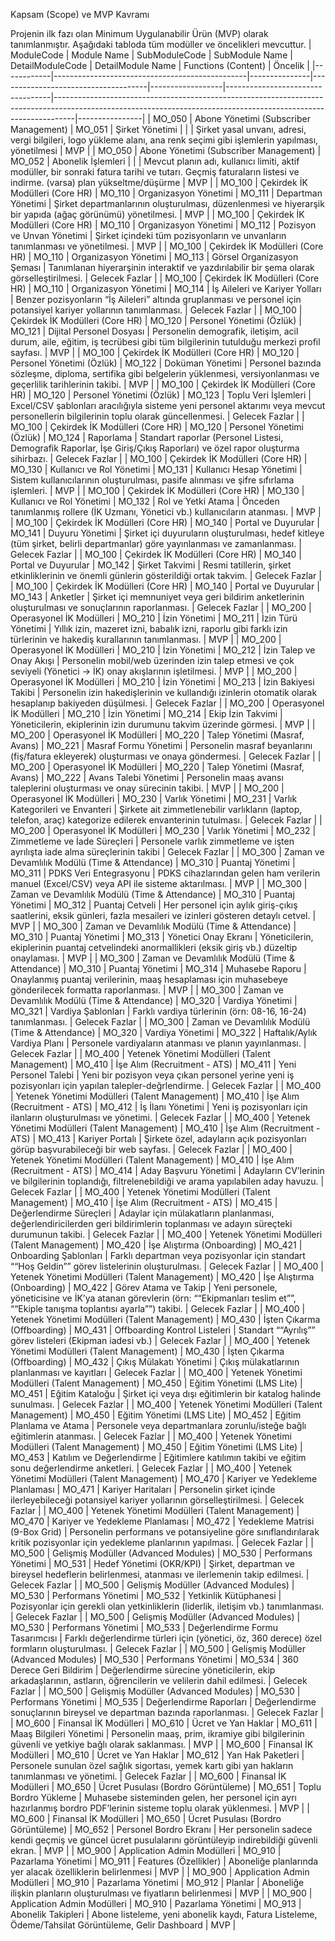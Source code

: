 Kapsam (Scope) ve MVP Kavramı

Projenin ilk fazı olan Minimum Uygulanabilir Ürün (MVP) olarak tanımlanmıştır. Aşağıdaki tabloda tüm modüller ve öncelikleri mevcuttur.
| ModuleCode | Module Name                                    | SubModuleCode | SubModule Name                      | DetailModuleCode | DetailModule Name                | Functions (Content)                                                                                                                                             | Öncelik        |
|------------|------------------------------------------------|---------------|-------------------------------------|------------------|----------------------------------|-----------------------------------------------------------------------------------------------------------------------------------------------------------------|----------------|
| MO_050     | Abone Yönetimi (Subscriber Management)         | MO_051        | Şirket Yönetimi                     |                  |                                  | Şirket yasal unvanı, adresi, vergi bilgileri, logo yükleme alanı, ana renk seçimi gibi işlemlerin yapılması, yönetilmesi                                        | MVP            |
| MO_050     | Abone Yönetimi (Subscriber Management)         | MO_052        | Abonelik İşlemleri                  |                  |                                  | Mevcut planın adı, kullanıcı limiti, aktif modüller, bir sonraki fatura tarihi ve tutarı. Geçmiş faturaların listesi ve indirme. (varsa) plan yükseltme/düşürme | MVP            |
| MO_100     | Çekirdek İK Modülleri (Core HR)                | MO_110        | Organizasyon Yönetimi               | MO_111           | Departman Yönetimi               | Şirket departmanlarının oluşturulması, düzenlenmesi ve hiyerarşik bir yapıda (ağaç görünümü) yönetilmesi.                                                       | MVP            |
| MO_100     | Çekirdek İK Modülleri (Core HR)                | MO_110        | Organizasyon Yönetimi               | MO_112           | Pozisyon ve Unvan Yönetimi       | Şirket içindeki tüm pozisyonların ve unvanların tanımlanması ve yönetilmesi.                                                                                    | MVP            |
| MO_100     | Çekirdek İK Modülleri (Core HR)                | MO_110        | Organizasyon Yönetimi               | MO_113           | Görsel Organizasyon Şeması       | Tanımlanan hiyerarşinin interaktif ve yazdırılabilir bir şema olarak görselleştirilmesi.                                                                        | Gelecek Fazlar |
| MO_100     | Çekirdek İK Modülleri (Core HR)                | MO_110        | Organizasyon Yönetimi               | MO_114           | İş Aileleri ve Kariyer Yolları   | Benzer pozisyonların “İş Aileleri” altında gruplanması ve personel için potansiyel kariyer yollarının tanımlanması.                                             | Gelecek Fazlar |
| MO_100     | Çekirdek İK Modülleri (Core HR)                | MO_120        | Personel Yönetimi (Özlük)           | MO_121           | Dijital Personel Dosyası         | Personelin demografik, iletişim, acil durum, aile, eğitim, iş tecrübesi gibi tüm bilgilerinin tutulduğu merkezi profil sayfası.                                 | MVP            |
| MO_100     | Çekirdek İK Modülleri (Core HR)                | MO_120        | Personel Yönetimi (Özlük)           | MO_122           | Doküman Yönetimi                 | Personel bazında sözleşme, diploma, sertifika gibi belgelerin yüklenmesi, versiyonlanması ve geçerlilik tarihlerinin takibi.                                    | MVP            |
| MO_100     | Çekirdek İK Modülleri (Core HR)                | MO_120        | Personel Yönetimi (Özlük)           | MO_123           | Toplu Veri İşlemleri             | Excel/CSV şablonları aracılığıyla sisteme yeni personel aktarımı veya mevcut personellerin bilgilerinin toplu olarak güncellenmesi.                             | Gelecek Fazlar |
| MO_100     | Çekirdek İK Modülleri (Core HR)                | MO_120        | Personel Yönetimi (Özlük)           | MO_124           | Raporlama                        | Standart raporlar (Personel Listesi, Demografik Raporlar, İşe Giriş/Çıkış Raporları) ve özel rapor oluşturma sihirbazı.                                         | Gelecek Fazlar |
| MO_100     | Çekirdek İK Modülleri (Core HR)                | MO_130        | Kullanıcı ve Rol Yönetimi           | MO_131           | Kullanıcı Hesap Yönetimi         | Sistem kullanıcılarının oluşturulması, pasife alınması ve şifre sıfırlama işlemleri.                                                                            | MVP            |
| MO_100     | Çekirdek İK Modülleri (Core HR)                | MO_130        | Kullanıcı ve Rol Yönetimi           | MO_132           | Rol ve Yetki Atama               | Önceden tanımlanmış rollere (İK Uzmanı, Yönetici vb.) kullanıcıların atanması.                                                                                  | MVP            |
| MO_100     | Çekirdek İK Modülleri (Core HR)                | MO_140        | Portal ve Duyurular                 | MO_141           | Duyuru Yönetimi                  | Şirket içi duyuruların oluşturulması, hedef kitleye (tüm şirket, belirli departmanlar) göre yayınlanması ve zamanlanması.                                       | Gelecek Fazlar |
| MO_100     | Çekirdek İK Modülleri (Core HR)                | MO_140        | Portal ve Duyurular                 | MO_142           | Şirket Takvimi                   | Resmi tatillerin, şirket etkinliklerinin ve önemli günlerin gösterildiği ortak takvim.                                                                          | Gelecek Fazlar |
| MO_100     | Çekirdek İK Modülleri (Core HR)                | MO_140        | Portal ve Duyurular                 | MO_143           | Anketler                         | Şirket içi memnuniyet veya geri bildirim anketlerinin oluşturulması ve sonuçlarının raporlanması.                                                               | Gelecek Fazlar |
| MO_200     | Operasyonel İK Modülleri                       | MO_210        | İzin Yönetimi                       | MO_211           | İzin Türü Yönetimi               | Yıllık izin, mazeret izni, babalık izni, raporlu gibi farklı izin türlerinin ve hakediş kurallarının tanımlanması.                                              | MVP            |
| MO_200     | Operasyonel İK Modülleri                       | MO_210        | İzin Yönetimi                       | MO_212           | İzin Talep ve Onay Akışı         | Personelin mobil/web üzerinden izin talep etmesi ve çok seviyeli (Yönetici -> İK) onay akışlarının işletilmesi.                                                 | MVP            |
| MO_200     | Operasyonel İK Modülleri                       | MO_210        | İzin Yönetimi                       | MO_213           | İzin Bakiyesi Takibi             | Personelin izin hakedişlerinin ve kullandığı izinlerin otomatik olarak hesaplanıp bakiyeden düşülmesi.                                                          | Gelecek Fazlar |
| MO_200     | Operasyonel İK Modülleri                       | MO_210        | İzin Yönetimi                       | MO_214           | Ekip İzin Takvimi                | Yöneticilerin, ekiplerinin izin durumunu takvim üzerinde görmesi.                                                                                               | MVP            |
| MO_200     | Operasyonel İK Modülleri                       | MO_220        | Talep Yönetimi (Masraf, Avans)      | MO_221           | Masraf Formu Yönetimi            | Personelin masraf beyanlarını (fiş/fatura ekleyerek) oluşturması ve onaya göndermesi.                                                                           | Gelecek Fazlar |
| MO_200     | Operasyonel İK Modülleri                       | MO_220        | Talep Yönetimi (Masraf, Avans)      | MO_222           | Avans Talebi Yönetimi            | Personelin maaş avansı taleplerini oluşturması ve onay sürecinin takibi.                                                                                        | MVP            |
| MO_200     | Operasyonel İK Modülleri                       | MO_230        | Varlık Yönetimi                     | MO_231           | Varlık Kategorileri ve Envanteri | Şirkete ait zimmetlenebilir varlıkların (laptop, telefon, araç) kategorize edilerek envanterinin tutulması.                                                     | Gelecek Fazlar |
| MO_200     | Operasyonel İK Modülleri                       | MO_230        | Varlık Yönetimi                     | MO_232           | Zimmetleme ve İade Süreçleri     | Personele varlık zimmetleme ve işten ayrılışta iade alma süreçlerinin takibi                                                                                    | Gelecek Fazlar |
| MO_300     | Zaman ve Devamlılık Modülü (Time & Attendance) | MO_310        | Puantaj Yönetimi                    | MO_311           | PDKS Veri Entegrasyonu           | PDKS cihazlarından gelen ham verilerin manuel (Excel/CSV) veya API ile sisteme aktarılması.                                                                     | MVP            |
| MO_300     | Zaman ve Devamlılık Modülü (Time & Attendance) | MO_310        | Puantaj Yönetimi                    | MO_312           | Puantaj Cetveli                  | Her personel için aylık giriş-çıkış saatlerini, eksik günleri, fazla mesaileri ve izinleri gösteren detaylı cetvel.                                             | MVP            |
| MO_300     | Zaman ve Devamlılık Modülü (Time & Attendance) | MO_310        | Puantaj Yönetimi                    | MO_313           | Yönetici Onay Ekranı             | Yöneticilerin, ekiplerinin puantaj cetvelindeki anormallikleri (eksik giriş vb.) düzeltip onaylaması.                                                           | MVP            |
| MO_300     | Zaman ve Devamlılık Modülü (Time & Attendance) | MO_310        | Puantaj Yönetimi                    | MO_314           | Muhasebe Raporu                  | Onaylanmış puantaj verilerinin, maaş hesaplaması için muhasebeye gönderilecek formatta raporlanması.                                                            | MVP            |
| MO_300     | Zaman ve Devamlılık Modülü (Time & Attendance) | MO_320        | Vardiya Yönetimi                    | MO_321           | Vardiya Şablonları               | Farklı vardiya türlerinin (örn: 08-16, 16-24) tanımlanması.                                                                                                     | Gelecek Fazlar |
| MO_300     | Zaman ve Devamlılık Modülü (Time & Attendance) | MO_320        | Vardiya Yönetimi                    | MO_322           | Haftalık/Aylık Vardiya Planı     | Personele vardiyaların atanması ve planın yayınlanması.                                                                                                         | Gelecek Fazlar |
| MO_400     | Yetenek Yönetimi Modülleri (Talent Management) | MO_410        | İşe Alım (Recruitment - ATS)        | MO_411           | Yeni Personel Talebi             | Yeni bir pozisyon veya çıkan personel yerine yeni iş pozisyonları için yapılan talepler-değrlendirme.                                                           | Gelecek Fazlar |
| MO_400     | Yetenek Yönetimi Modülleri (Talent Management) | MO_410        | İşe Alım (Recruitment - ATS)        | MO_412           | İş İlanı Yönetimi                | Yeni iş pozisyonları için ilanların oluşturulması ve yönetimi.                                                                                                  | Gelecek Fazlar |
| MO_400     | Yetenek Yönetimi Modülleri (Talent Management) | MO_410        | İşe Alım (Recruitment - ATS)        | MO_413           | Kariyer Portalı                  | Şirkete özel, adayların açık pozisyonları görüp başvurabileceği bir web sayfası.                                                                                | Gelecek Fazlar |
| MO_400     | Yetenek Yönetimi Modülleri (Talent Management) | MO_410        | İşe Alım (Recruitment - ATS)        | MO_414           | Aday Başvuru Yönetimi            | Adayların CV’lerinin ve bilgilerinin toplandığı, filtrelenebildiği ve arama yapılabilen aday havuzu.                                                            | Gelecek Fazlar |
| MO_400     | Yetenek Yönetimi Modülleri (Talent Management) | MO_410        | İşe Alım (Recruitment - ATS)        | MO_415           | Değerlendirme Süreçleri          | Adaylar için mülakatların planlanması, değerlendiricilerden geri bildirimlerin toplanması ve adayın süreçteki durumunun takibi.                                 | Gelecek Fazlar |
| MO_400     | Yetenek Yönetimi Modülleri (Talent Management) | MO_420        | İşe Alıştırma (Onboarding)          | MO_421           | Onboarding Şablonları            | Farklı departman veya pozisyonlar için standart ““Hoş Geldin”” görev listelerinin oluşturulması.                                                                | Gelecek Fazlar |
| MO_400     | Yetenek Yönetimi Modülleri (Talent Management) | MO_420        | İşe Alıştırma (Onboarding)          | MO_422           | Görev Atama ve Takip             | Yeni personele, yöneticisine ve İK’ya atanan görevlerin (örn: ““Ekipmanları teslim et””, ““Ekiple tanışma toplantısı ayarla””) takibi.                          | Gelecek Fazlar |
| MO_400     | Yetenek Yönetimi Modülleri (Talent Management) | MO_430        | İşten Çıkarma (Offboarding)         | MO_431           | Offboarding Kontrol Listeleri    | Standart ““Ayrılış”” görev listeleri (Ekipman iadesi vb.)                                                                                                       | Gelecek Fazlar |
| MO_400     | Yetenek Yönetimi Modülleri (Talent Management) | MO_430        | İşten Çıkarma (Offboarding)         | MO_432           | Çıkış Mülakatı Yönetimi          | Çıkış mülakatlarının planlanması ve kayıtları                                                                                                                   | Gelecek Fazlar |
| MO_400     | Yetenek Yönetimi Modülleri (Talent Management) | MO_450        | Eğitim Yönetimi (LMS Lite)          | MO_451           | Eğitim Kataloğu                  | Şirket içi veya dışı eğitimlerin bir katalog halinde sunulması.                                                                                                 | Gelecek Fazlar |
| MO_400     | Yetenek Yönetimi Modülleri (Talent Management) | MO_450        | Eğitim Yönetimi (LMS Lite)          | MO_452           | Eğitim Planlama ve Atama         | Personele veya departmanlara zorunlu/isteğe bağlı eğitimlerin atanması.                                                                                         | Gelecek Fazlar |
| MO_400     | Yetenek Yönetimi Modülleri (Talent Management) | MO_450        | Eğitim Yönetimi (LMS Lite)          | MO_453           | Katılım ve Değerlendirme         | Eğitimlere katılımın takibi ve eğitim sonu değerlendirme anketleri.                                                                                             | Gelecek Fazlar |
| MO_400     | Yetenek Yönetimi Modülleri (Talent Management) | MO_470        | Kariyer ve Yedekleme Planlaması     | MO_471           | Kariyer Haritaları               | Personelin şirket içinde ilerleyebileceği potansiyel kariyer yollarının görselleştirilmesi.                                                                     | Gelecek Fazlar |
| MO_400     | Yetenek Yönetimi Modülleri (Talent Management) | MO_470        | Kariyer ve Yedekleme Planlaması     | MO_472           | Yedekleme Matrisi (9-Box Grid)   | Personelin performans ve potansiyeline göre sınıflandırılarak kritik pozisyonlar için yedekleme planlarının yapılması.                                          | Gelecek Fazlar |
| MO_500     | Gelişmiş Modüller (Advanced Modules)           | MO_530        | Performans Yönetimi                 | MO_531           | Hedef Yönetimi (OKR/KPI)         | Şirket, departman ve bireysel hedeflerin belirlenmesi, atanması ve ilerlemenin takip edilmesi.                                                                  | Gelecek Fazlar |
| MO_500     | Gelişmiş Modüller (Advanced Modules)           | MO_530        | Performans Yönetimi                 | MO_532           | Yetkinlik Kütüphanesi            | Pozisyonlar için gerekli olan yetkinliklerin (liderlik, iletişim vb.) tanımlanması.                                                                             | Gelecek Fazlar |
| MO_500     | Gelişmiş Modüller (Advanced Modules)           | MO_530        | Performans Yönetimi                 | MO_533           | Değerlendirme Formu Tasarımcısı  | Farklı değerlendirme türleri için (yönetici, öz, 360 derece) özel formların oluşturulması.                                                                      | Gelecek Fazlar |
| MO_500     | Gelişmiş Modüller (Advanced Modules)           | MO_530        | Performans Yönetimi                 | MO_534           | 360 Derece Geri Bildirim         | Değerlendirme sürecine yöneticilerin, ekip arkadaşlarının, astların, öğrencilerin ve velilerin dahil edilmesi.                                                  | Gelecek Fazlar |
| MO_500     | Gelişmiş Modüller (Advanced Modules)           | MO_530        | Performans Yönetimi                 | MO_535           | Değerlendirme Raporları          | Değerlendirme sonuçlarının bireysel ve departman bazında raporlanması.                                                                                          | Gelecek Fazlar |
| MO_600     | Finansal İK Modülleri                          | MO_610        | Ücret ve Yan Haklar                 | MO_611           | Maaş Bilgileri Yönetimi          | Personelin maaş, prim, ikramiye gibi bilgilerinin güvenli ve yetkiye bağlı olarak saklanması.                                                                   | MVP            |
| MO_600     | Finansal İK Modülleri                          | MO_610        | Ücret ve Yan Haklar                 | MO_612           | Yan Hak Paketleri                | Personele sunulan özel sağlık sigortası, yemek kartı gibi yan hakların tanımlanması ve yönetimi.                                                                | Gelecek Fazlar |
| MO_600     | Finansal İK Modülleri                          | MO_650        | Ücret Pusulası (Bordro Görüntüleme) | MO_651           | Toplu Bordro Yükleme             | Muhasebe sisteminden gelen, her personel için ayrı hazırlanmış bordro PDF’lerinin sisteme toplu olarak yüklenmesi.                                              | MVP            |
| MO_600     | Finansal İK Modülleri                          | MO_650        | Ücret Pusulası (Bordro Görüntüleme) | MO_652           | Personel Bordro Ekranı           | Her personelin sadece kendi geçmiş ve güncel ücret pusulalarını görüntüleyip indirebildiği güvenli ekran.                                                       | MVP            |
| MO_900     | Application Admin Modülleri                    | MO_910        | Pazarlama Yönetimi                  | MO_911           | Features (Özellikler)            | Aboneliğe planlarında yer alacak özelliklerin belirlenmesi                                                                                                      | MVP            |
| MO_900     | Application Admin Modülleri                    | MO_910        | Pazarlama Yönetimi                  | MO_912           | Planlar                          | Aboneliğe ilişkin planların oluşturulması ve fiyatların belirlenmesi                                                                                            | MVP            |
| MO_900     | Application Admin Modülleri                    | MO_910        | Pazarlama Yönetimi                  | MO_913           | Abonelik Takipleri               | Abone listeleme, yeni abonelik kaydı, Fatura Listeleme, Ödeme/Tahsilat Görüntüleme, Gelir Dashboard                                                             | MVP            |